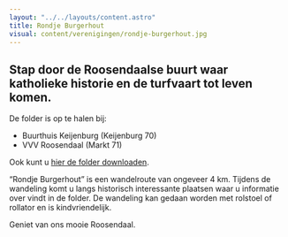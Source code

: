 ```yaml
---
layout: "../../layouts/content.astro"
title: Rondje Burgerhout
visual: content/verenigingen/rondje-burgerhout.jpg
---
```


## Stap door de Roosendaalse buurt waar katholieke historie en de turfvaart tot leven komen.

De folder is op te halen bij:
- Buurthuis Keijenburg (Keijenburg 70)
- VVV Roosendaal (Markt 71)

Ook kunt u [hier de folder downloaden](/lib/files/rondje-burgerhout.pdf).

“Rondje Burgerhout” is een wandelroute van ongeveer 4 km. Tijdens de wandeling komt u langs historisch interessante plaatsen waar u informatie over vindt in de folder. De wandeling kan gedaan worden met rolstoel of rollator en is kindvriendelijk.  
  
Geniet van ons mooie Roosendaal.

